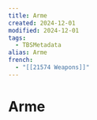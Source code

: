 ```yaml
---
title: Arme
created: 2024-12-01
modified: 2024-12-01
tags:
  - TBSMetadata
alias: Arme
french:
  - "[[21574 Weapons]]"
---
```

# Arme
